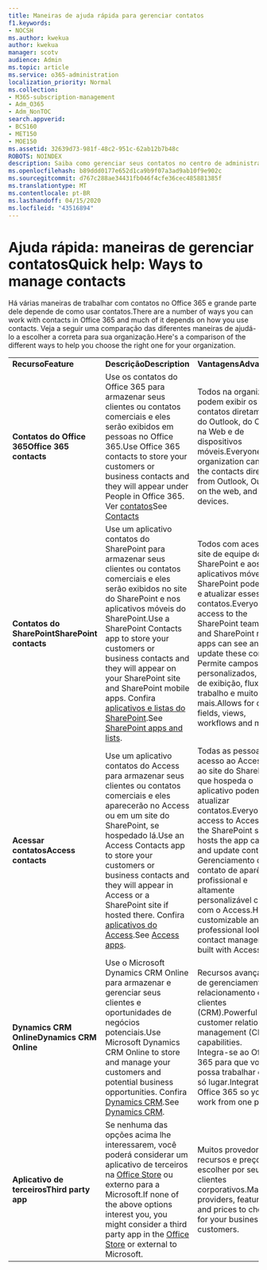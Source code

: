 ```yaml
---
title: Maneiras de ajuda rápida para gerenciar contatos
f1.keywords:
- NOCSH
ms.author: kwekua
author: kwekua
manager: scotv
audience: Admin
ms.topic: article
ms.service: o365-administration
localization_priority: Normal
ms.collection:
- M365-subscription-management
- Adm_O365
- Adm_NonTOC
search.appverid:
- BCS160
- MET150
- MOE150
ms.assetid: 32639d73-981f-48c2-951c-62ab12b7b48c
ROBOTS: NOINDEX
description: Saiba como gerenciar seus contatos no centro de administração.
ms.openlocfilehash: b89ddd0177e652d1ca9b9f07a3ad9ab10f9e902c
ms.sourcegitcommit: d767c288ae34431fb046f4cfe36cec485881385f
ms.translationtype: MT
ms.contentlocale: pt-BR
ms.lasthandoff: 04/15/2020
ms.locfileid: "43516894"
---
```

# <a name="quick-help-ways-to-manage-contacts"></a><span data-ttu-id="abda9-103">Ajuda rápida: maneiras de gerenciar contatos</span><span class="sxs-lookup"><span data-stu-id="abda9-103">Quick help: Ways to manage contacts</span></span>

<span data-ttu-id="abda9-104">Há várias maneiras de trabalhar com contatos no Office 365 e grande parte dele depende de como usar contatos.</span><span class="sxs-lookup"><span data-stu-id="abda9-104">There are a number of ways you can work with contacts in Office 365 and much of it depends on how you use contacts.</span></span> <span data-ttu-id="abda9-105">Veja a seguir uma comparação das diferentes maneiras de ajudá-lo a escolher a correta para sua organização.</span><span class="sxs-lookup"><span data-stu-id="abda9-105">Here's a comparison of the different ways to help you choose the right one for your organization.</span></span>
  
|||||
|:-----|:-----|:-----|:-----|
|<span data-ttu-id="abda9-106">**Recurso**</span><span class="sxs-lookup"><span data-stu-id="abda9-106">**Feature**</span></span> <br/> |<span data-ttu-id="abda9-107">**Descrição**</span><span class="sxs-lookup"><span data-stu-id="abda9-107">**Description**</span></span> <br/> |<span data-ttu-id="abda9-108">**Vantagens**</span><span class="sxs-lookup"><span data-stu-id="abda9-108">**Advantages**</span></span> <br/> |<span data-ttu-id="abda9-109">**Desvantagens**</span><span class="sxs-lookup"><span data-stu-id="abda9-109">**Disadvantages**</span></span> <br/> |
|<span data-ttu-id="abda9-110">**Contatos do Office 365**</span><span class="sxs-lookup"><span data-stu-id="abda9-110">**Office 365 contacts**</span></span> <br/> |<span data-ttu-id="abda9-111">Use os contatos do Office 365 para armazenar seus clientes ou contatos comerciais e eles serão exibidos em pessoas no Office 365.</span><span class="sxs-lookup"><span data-stu-id="abda9-111">Use Office 365 contacts to store your customers or business contacts and they will appear under People in Office 365.</span></span> <span data-ttu-id="abda9-112">Ver [contatos](contacts.md)</span><span class="sxs-lookup"><span data-stu-id="abda9-112">See [Contacts](contacts.md)</span></span> <br/> |<span data-ttu-id="abda9-113">Todos na organização podem exibir os contatos diretamente do Outlook, do Outlook na Web e de dispositivos móveis.</span><span class="sxs-lookup"><span data-stu-id="abda9-113">Everyone in the organization can view the contacts directly from Outlook, Outlook on the web, and mobile devices.</span></span>  <br/> |<span data-ttu-id="abda9-114">Somente os administradores podem criar e atualizar os contatos.</span><span class="sxs-lookup"><span data-stu-id="abda9-114">Only administrators can create and update the contacts.</span></span>  <br/> <span data-ttu-id="abda9-115">Nenhum campo personalizado é permitido (exemplo: DataDeNascimento, faculdade, agente de referência).</span><span class="sxs-lookup"><span data-stu-id="abda9-115">No custom fields are allowed (example: birthdate, college, referral agent).</span></span>  <br/> |
|<span data-ttu-id="abda9-116">**Contatos do SharePoint**</span><span class="sxs-lookup"><span data-stu-id="abda9-116">**SharePoint contacts**</span></span> <br/> |<span data-ttu-id="abda9-117">Use um aplicativo contatos do SharePoint para armazenar seus clientes ou contatos comerciais e eles serão exibidos no site do SharePoint e nos aplicativos móveis do SharePoint.</span><span class="sxs-lookup"><span data-stu-id="abda9-117">Use a SharePoint Contacts app to store your customers or business contacts and they will appear on your SharePoint site and SharePoint mobile apps.</span></span> <span data-ttu-id="abda9-118">Confira [aplicativos e listas do SharePoint](https://support.office.com/article/0a1c3ace-def0-44af-b225-cfa8d92c52d7.aspx).</span><span class="sxs-lookup"><span data-stu-id="abda9-118">See [SharePoint apps and lists](https://support.office.com/article/0a1c3ace-def0-44af-b225-cfa8d92c52d7.aspx).</span></span>  <br/> |<span data-ttu-id="abda9-119">Todos com acesso ao site de equipe do SharePoint e aos aplicativos móveis do SharePoint podem ver e atualizar esses contatos.</span><span class="sxs-lookup"><span data-stu-id="abda9-119">Everyone with access to the SharePoint team site and SharePoint mobile apps can see and update these contacts.</span></span>  <br/> <span data-ttu-id="abda9-120">Permite campos personalizados, modos de exibição, fluxos de trabalho e muito mais.</span><span class="sxs-lookup"><span data-stu-id="abda9-120">Allows for custom fields, views, workflows and more.</span></span>  <br/> |<span data-ttu-id="abda9-121">Esses contatos não aparecem no Outlook ou nas pessoas no Office 365.</span><span class="sxs-lookup"><span data-stu-id="abda9-121">These contacts don't appear in Outlook or People in Office 365.</span></span>  <br/> <span data-ttu-id="abda9-122">Requer a compreensão básica da infraestrutura do SharePoint.</span><span class="sxs-lookup"><span data-stu-id="abda9-122">Requires basic understanding of SharePoint infrastructure.</span></span>  <br/> |
|<span data-ttu-id="abda9-123">**Acessar contatos**</span><span class="sxs-lookup"><span data-stu-id="abda9-123">**Access contacts**</span></span> <br/> |<span data-ttu-id="abda9-124">Use um aplicativo contatos do Access para armazenar seus clientes ou contatos comerciais e eles aparecerão no Access ou em um site do SharePoint, se hospedado lá.</span><span class="sxs-lookup"><span data-stu-id="abda9-124">Use an Access Contacts app to store your customers or business contacts and they will appear in Access or a SharePoint site if hosted there.</span></span> <span data-ttu-id="abda9-125">Confira [aplicativos do Access](https://support.office.com/article/25f3ab3e-510d-44b0-accf-b976c0813e71.aspx).</span><span class="sxs-lookup"><span data-stu-id="abda9-125">See [Access apps](https://support.office.com/article/25f3ab3e-510d-44b0-accf-b976c0813e71.aspx).</span></span>  <br/> |<span data-ttu-id="abda9-126">Todas as pessoas com acesso ao Access ou ao site do SharePoint que hospeda o aplicativo podem ver e atualizar contatos.</span><span class="sxs-lookup"><span data-stu-id="abda9-126">Everyone with access to Access or the SharePoint site that hosts the app can see and update contacts.</span></span>  <br/> <span data-ttu-id="abda9-127">Gerenciamento de contato de aparência profissional e altamente personalizável criado com o Access.</span><span class="sxs-lookup"><span data-stu-id="abda9-127">Highly customizable and professional looking contact management built with Access.</span></span>  <br/> |<span data-ttu-id="abda9-128">Você deve comprar o Microsoft Access ou mudar para um plano do Office 365 que inclui o Access.</span><span class="sxs-lookup"><span data-stu-id="abda9-128">You must purchase Microsoft Access or switch to an Office 365 plan that includes Access.</span></span>  <br/> <span data-ttu-id="abda9-129">Requer noções básicas do Microsoft Access e como criar aplicativos.</span><span class="sxs-lookup"><span data-stu-id="abda9-129">Requires basic understanding of Microsoft Access and how to create apps.</span></span>  <br/> |
|<span data-ttu-id="abda9-130">**Dynamics CRM Online**</span><span class="sxs-lookup"><span data-stu-id="abda9-130">**Dynamics CRM Online**</span></span> <br/> |<span data-ttu-id="abda9-131">Use o Microsoft Dynamics CRM Online para armazenar e gerenciar seus clientes e oportunidades de negócios potenciais.</span><span class="sxs-lookup"><span data-stu-id="abda9-131">Use Microsoft Dynamics CRM Online to store and manage your customers and potential business opportunities.</span></span> <span data-ttu-id="abda9-132">Confira [Dynamics CRM](https://dynamics.microsoft.com).</span><span class="sxs-lookup"><span data-stu-id="abda9-132">See [Dynamics CRM](https://dynamics.microsoft.com).</span></span>  <br/> |<span data-ttu-id="abda9-133">Recursos avançados de gerenciamento de relacionamento com clientes (CRM).</span><span class="sxs-lookup"><span data-stu-id="abda9-133">Powerful customer relationship management (CRM) capabilities.</span></span>  <br/> <span data-ttu-id="abda9-134">Integra-se ao Office 365 para que você possa trabalhar em um só lugar.</span><span class="sxs-lookup"><span data-stu-id="abda9-134">Integrates with Office 365 so you can work from one place.</span></span>  <br/> |<span data-ttu-id="abda9-135">Inclui a complexidade com a integração e a personalização para atender às suas necessidades.</span><span class="sxs-lookup"><span data-stu-id="abda9-135">Includes complexity with onboarding and customization to meet your needs.</span></span>  <br/> <span data-ttu-id="abda9-136">É significativamente maior no custo do que qualquer outra opção de gerenciamento de contato.</span><span class="sxs-lookup"><span data-stu-id="abda9-136">Is significantly higher in cost than any of the other contact management options.</span></span>  <br/> |
|<span data-ttu-id="abda9-137">**Aplicativo de terceiros**</span><span class="sxs-lookup"><span data-stu-id="abda9-137">**Third party app**</span></span> <br/> |<span data-ttu-id="abda9-138">Se nenhuma das opções acima lhe interessarem, você poderá considerar um aplicativo de terceiros na [Office Store](https://store.office.com) ou externo para a Microsoft.</span><span class="sxs-lookup"><span data-stu-id="abda9-138">If none of the above options interest you, you might consider a third party app in the [Office Store](https://store.office.com) or external to Microsoft.</span></span>  <br/> |<span data-ttu-id="abda9-139">Muitos provedores, recursos e preços para escolher por seus clientes corporativos.</span><span class="sxs-lookup"><span data-stu-id="abda9-139">Many providers, features, and prices to choose for your business customers.</span></span>  <br/> |<span data-ttu-id="abda9-140">Nenhuma garantia de que ele esteja integrado com o Office 365, exigindo que você trabalhe com dois serviços diferentes, logons, etc.</span><span class="sxs-lookup"><span data-stu-id="abda9-140">No guarantee that it's integrated with Office 365, requiring you to work with two different services, logins, etc.</span></span>  <br/> |
   

